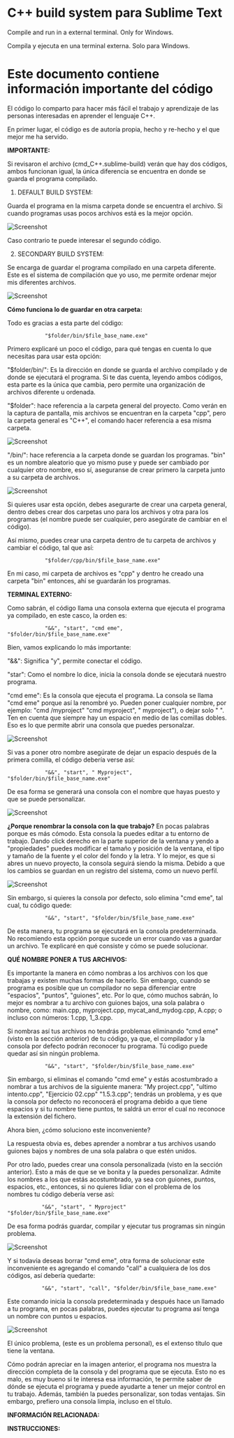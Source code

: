 # C++ build system para Sublime Text

Compile and run in a external terminal. Only for Windows.

Compila y ejecuta en una terminal externa. Solo para Windows.

# Este documento contiene información importante del código

El código lo comparto para hacer más fácil el trabajo y aprendizaje de las personas interesadas en aprender el lenguaje C++.

En primer lugar, el código es de autoría propia, hecho y re-hecho y el que mejor me ha servido.

**IMPORTANTE:**

Si revisaron el archivo (cmd_C++.sublime-build) verán que hay dos códigos, ambos funcionan igual, la única diferencia se encuentra en donde se guarda el programa compilado.

1. DEFAULT BUILD SYSTEM:

Guarda el programa en la misma carpeta donde se encuentra el archivo. Si cuando programas usas pocos archivos está es la mejor opción.

![Screenshot](Screenshots/1.png)

Caso contrario te puede interesar el segundo código.

2. SECONDARY BUILD SYSTEM:

Se encarga de guardar el programa compilado en una carpeta diferente. Este es el sistema de compilación que yo uso, me permite ordenar mejor mis diferentes archivos.

![Screenshot](Screenshots/2.png)

**Cómo funciona lo de guardar en otra carpeta:**

Todo es gracias a esta parte del código:

                "$folder/bin/$file_base_name.exe"
Primero explicaré un poco el código, para qué tengas en cuenta lo que necesitas para usar esta opción:

"$folder/bin/": Es la dirección en donde se guarda el archivo compilado y de donde se ejecutará el programa. Si te das cuenta, leyendo ambos códigos, esta parte es la única que cambia, pero permite una organización de archivos diferente u ordenada.

"$folder": hace referencia a la carpeta general del proyecto. Como verán en la captura de pantalla, mis archivos se encuentran en la carpeta "cpp", pero la carpeta general es "C++", el comando hacer referencia a esa misma carpeta.

![Screenshot](Screenshots/3.png)

"/bin/": hace referencia a la carpeta donde se guardan los programas. "bin" es un nombre aleatorio que yo mismo puse y puede ser cambiado por cualquier otro nombre, eso sí, aseguranse de crear primero la carpeta junto a su carpeta de archivos.

![Screenshot](Screenshots/4.png)

Si quieres usar esta opción, debes asegurarte de crear una carpeta general, dentro debes crear dos carpetas uno para los archivos y otra para los programas (el nombre puede ser cualquier, pero asegúrate de cambiar en el código).

Así mismo, puedes crear una carpeta dentro de tu carpeta de archivos y cambiar el código, tal que así:

                "$folder/cpp/bin/$file_base_name.exe"
    
En mi caso, mi carpeta de archivos es "cpp" y dentro he creado una carpeta "bin" entonces, ahí se guardarán los programas.


**TERMINAL EXTERNO:**

Como sabrán, el código llama una consola externa que ejecuta el programa ya compilado, en este casco, la orden es:

                "&&", "start", "cmd eme", "$folder/bin/$file_base_name.exe"
Bien, vamos explicando lo más importante:

"&&": Significa "y", permite conectar el código.

"star": Como el nombre lo dice, inicia la consola donde se ejecutará nuestro programa.

"cmd eme": Es la consola que ejecuta el programa. La consola se llama "cmd eme" porque así la renombré yo. Pueden poner cualquier nombre, por ejemplo: "cmd /myproject" "cmd myproject", " myproject"), o dejar solo " ". Ten en cuenta que siempre hay un espacio en medio de las comillas dobles. Eso es lo que permite abrir una consola que puedes personalzar. 

![Screenshot](Screenshots/5.png)

Si vas a poner otro nombre asegúrate de dejar un espacio después de la primera comilla, el código debería verse así:

                "&&", "start", " Myproject", "$folder/bin/$file_base_name.exe"
                
De esa forma se generará una consola con el nombre que hayas puesto y que se puede personalizar.

![Screenshot](Screenshots/6.png)

**¿Porque renombrar la consola con la que trabajo?**
En pocas palabras porque es más cómodo. Esta consola la puedes editar a tu entorno de trabajo. 
Dando click derecho en la parte superior de la ventana y yendo a "propiedades" puedes modificar el tamaño y posición de la ventana, el tipo y tamaño de la fuente y el color del fondo y la letra. Y lo mejor, es que si abres un nuevo proyecto, la consola seguirá siendo la misma. Debido a que los cambios se guardan en un registro del sistema, como un nuevo perfil.

![Screenshot](Screenshots/7.png)

Sin embargo, si quieres la consola por defecto, solo elimina "cmd eme", tal cual, tu código quede:

                "&&", "start", "$folder/bin/$file_base_name.exe"

De esta manera, tu programa se ejecutará en la consola predeterminada. No recomiendo esta opción porque sucede un error cuando vas a guardar un archivo.
Te explicaré en qué consiste y cómo se puede solucionar.

**QUÉ NOMBRE PONER A TUS ARCHIVOS:**

Es importante la manera en cómo nombras a los archivos con los que trabajas y existen muchas formas de hacerlo. Sin embargo, cuando se programa es posible que un compilador no sepa diferenciar entre "espacios", "puntos", "guiones", etc. Por lo que, cómo muchos sabrán, lo mejor es nombrar a tu archivo con guiones bajos, una sola palabra o nombre, como: main.cpp, myproject.cpp, mycat_and_mydog.cpp, A.cpp; o incluso con números: 1.cpp, 1_3.cpp.

Si nombras así tus archivos no tendrás problemas eliminando "cmd eme" (visto en la sección anterior) de tu código, ya que, el compilador y la consola por defecto podrán reconocer tu programa. Tú codigo puede quedar así sin ningún problema.
    
                "&&", "start", "$folder/bin/$file_base_name.exe"

Sin embargo, si eliminas el comando "cmd eme" y estás acostumbrado a nombrar a tus archivos de la siguiente manera: "My project.cpp", "ultimo intento.cpp", "Ejercicio 02.cpp" "1.5.3.cpp"; tendrás un problema, y es que la consola por defecto no reconocerá el programa debido a que tiene espacios y si tu nombre tiene puntos, te saldrá un error el cual no reconoce la extensión del fichero.

Ahora bien, ¿cómo soluciono este inconveniente?

La respuesta obvia es, debes aprender a nombrar a tus archivos usando guiones bajos y nombres de una sola palabra o que estén unidos.

Por otro lado, puedes crear una consola personalizada (visto en la sección anterior). Esto a más de que se ve bonita y la puedes personalizar. Admite los nombres a los que estás acostumbrado, ya sea con guiones, puntos, espacios, etc., entonces, si no quieres lidiar con el problema de los nombres tu código debería verse así:
               
               "&&", "start", " Myproject" "$folder/bin/$file_base_name.exe"
               
De esa forma podrás guardar, compilar y ejecutar tus programas sin ningún problema.

![Screenshot](Screenshots/8.png)

Y si todavía deseas borrar "cmd eme", otra forma de solucionar este inconveniente es agregando el comando "call" a cualquiera de los dos códigos, así debería quedarte:

               "&&", "start", "call", "$folder/bin/$file_base_name.exe"

Este comando inicia la consola predeterminada y después hace un llamado a tu programa, en pocas palabras, puedes ejecutar tu programa así tenga un nombre con puntos u espacios.

![Screenshot](Screenshots/9.png)

El único problema, (este es un problema personal), es el extenso título que tiene la ventana.

Cómo podrán apreciar en la imagen anterior, el programa nos muestra la dirección completa de la consola y del programa que se ejecuta. Esto no es malo, es muy bueno si te interesa esa información, te permite saber de dónde se ejecuta el programa y puede ayudarte a tener un mejor control en tu trabajo. Además, también la puedes personalizar, son todas ventajas. Sin embargo, prefiero una consola limpia, incluso en el título.

**INFORMACIÓN RELACIONADA:**



**INSTRUCCIONES:**


